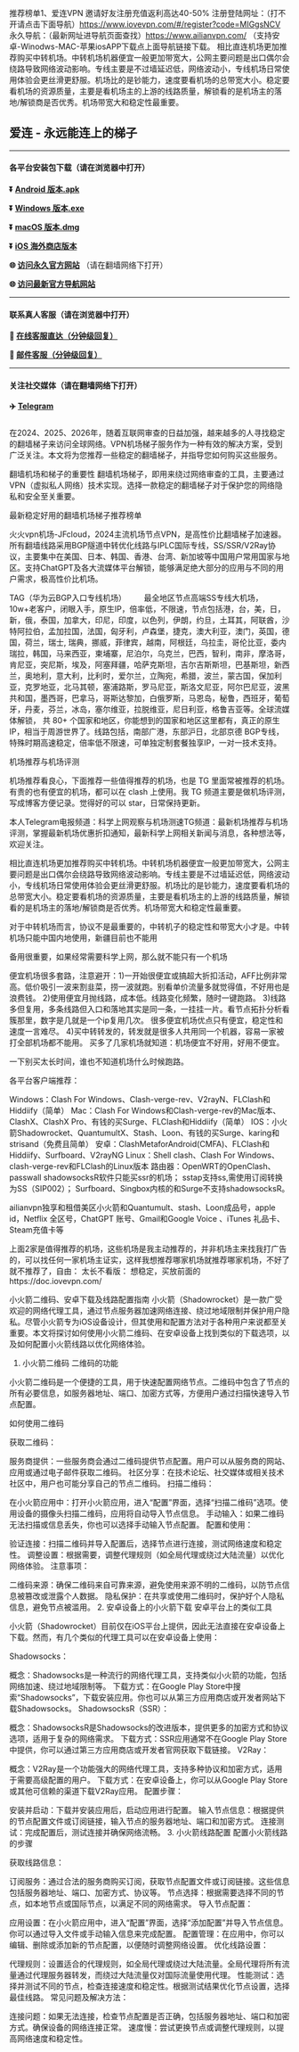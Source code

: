 推荐榜单1、爱连VPN
邀请好友注册充值返利高达40-50%
注册登陆网址：（打不开请点击下面导航）https://www.iovevpn.com/#/register?code=MIGgsNCV
永久导航：（最新网址进导航页面查找）https://www.ailianvpn.com/
（支持安卓-Winodws-MAC-苹果iosAPP下载点上面导航链接下载。
相比直连机场更加推荐购买中转机场。中转机场机器便宜一般更加带宽大，公网主要问题是出口偶尔会绕路导致网络波动影响。专线主要是不过墙延迟低，网络波动小，专线机场日常使用体验会更丝滑更舒服。机场比的是钞能力，速度要看机场的总带宽大小。稳定要看机场的资源质量，主要是看机场主的上游的线路质量，解锁看的是机场主的落地/解锁商是否优秀。机场带宽大和稳定性最重要。


## 爱连 - 永远能连上的梯子 #
- - - -
#### 各平台安装包下载（请在浏览器中打开）

**:arrow_double_down: [Android 版本.apk](https://xz.ioveapp.com/os/az/iovevpn-anzhuo.apk)**

**:arrow_double_down: [Windows 版本.exe](https://xz.ioveapp.com/os/pc/iovevpn-pc.exe)**

**:arrow_double_down: [macOS 版本.dmg](https://xz.ioveapp.com/os/mac/iovevpn-mac.pkg)**

**:arrow_double_down: [iOS 海外商店版本](https://xz.ioveapp.com/os/mac/iovevpn-ios.exe)**

**:globe_with_meridians: [访问永久官方网站](https://www.iovevpn.com)** （请在翻墙网络下打开）

**:globe_with_meridians: [访问最新官方导航网站](https://www.ailianvpn.com)** 

- - - -
#### 联系真人客服（请在浏览器中打开）

**:speech_balloon: [在线客服直达（分钟级回复）](https://t.me/iovevpn)**

**:e-mail: [邮件客服（分钟级回复）](mailto:ailianvpn@gmail.com)**
- - - -
#### 关注社交媒体（请在翻墙网络下打开）

**:airplane: [Telegram](http://t.me/iovevpn1)**
###

在2024、2025、2026年，随着互联网审查的日益加强，越来越多的人寻找稳定的翻墙梯子来访问全球网络。VPN机场梯子服务作为一种有效的解决方案，受到广泛关注。本文将为您推荐一些稳定的翻墙梯子，并指导您如何购买这些服务。

翻墙机场和梯子的重要性
翻墙机场梯子，即用来绕过网络审查的工具，主要通过VPN（虚拟私人网络）技术实现。选择一款稳定的翻墙梯子对于保护您的网络隐私和安全至关重要。

最新稳定好用的翻墙机场梯子推荐榜单

火火vpn机场-JFcloud，2024主流机场节点VPN，是高性价比翻墙梯子加速器。所有翻墙线路采用BGP隧道中转优化线路与IPLC国际专线，SS/SSR/V2Ray协议，主要集中在美国、日本、韩国、香港、台湾、新加坡等中国用户常用国家与地区。支持ChatGPT及各大流媒体平台解锁，能够满足绝大部分的应用与不同的用户需求，极高性价比机场。

TAG（华为云BGP入口专线机场）
  最全地区节点高端SS专线大机场，10w+老客户，闭眼入手，原生IP，倍率低，不限速，节点包括港，台，美，日，新，俄，泰国，加拿大，印尼，印度，以色列，伊朗，约旦，土耳其，阿联酋，沙特阿拉伯，孟加拉国，法国，匈牙利，卢森堡，捷克，澳大利亚，澳门，英国，德国，荷兰，瑞士, 瑞典，挪威，菲律宾，越南，阿根廷，乌拉圭，哥伦比亚，委内瑞拉，韩国，马来西亚，柬埔寨，尼泊尔，乌克兰，巴西，智利，南非，摩洛哥，肯尼亚，突尼斯，埃及，阿塞拜疆，哈萨克斯坦，吉尔吉斯斯坦，巴基斯坦，新西兰，奥地利，意大利，比利时，爱尔兰，立陶宛，希腊，波兰，蒙古国，保加利亚，克罗地亚，北马其顿，塞浦路斯，罗马尼亚，斯洛文尼亚，阿尔巴尼亚，波黑共和国，墨西哥，巴拿马，哥斯达黎加，白俄罗斯，马恩岛，秘鲁，西班牙，葡萄牙，丹麦，芬兰，冰岛，塞尔维亚，拉脱维亚，尼日利亚，格鲁吉亚等。全球流媒体解锁， 共 80+ 个国家和地区，你能想到的国家和地区这里都有，真正的原生IP，相当于周游世界了。线路包括，南部广港，东部沪日，北部京德 BGP专线，特殊时期高速稳定，倍率低不限速，可单独定制套餐独享IP，一对一技术支持。

机场推荐与机场评测

机场推荐看良心，下面推荐一些值得推荐的机场，也是 TG 里面常被推荐的机场。有贵的也有便宜的机场，都可以在 clash 上使用。我 TG 频道主要是做机场评测，写成博客方便记录。觉得好的可以 star，日常保持更新。

本人Telegram电报频道：科学上网观察与机场测速TG频道：最新机场推荐与机场评测，掌握最新机场优惠折扣通知，最新科学上网相关新闻与消息，各种想法等，欢迎关注。

相比直连机场更加推荐购买中转机场。中转机场机器便宜一般更加带宽大，公网主要问题是出口偶尔会绕路导致网络波动影响。专线主要是不过墙延迟低，网络波动小，专线机场日常使用体验会更丝滑更舒服。机场比的是钞能力，速度要看机场的总带宽大小。稳定要看机场的资源质量，主要是看机场主的上游的线路质量，解锁看的是机场主的落地/解锁商是否优秀。机场带宽大和稳定性最重要。

对于中转机场而言，协议不是最重要的，中转机子的稳定性和带宽大小才是。中转机场只能中国内地使用，新疆目前也不能用

备用很重要，如果经常需要科学上网，那么就不能只有一个机场

便宜机场很多套路，注意避开：1)一开始很便宜或搞超大折扣活动，AFF比例非常高。低价吸引一波来割韭菜，捞一波就跑。别看单价流量多就觉得值，不好用也是浪费钱。 2)使用便宜月抛线路，成本低。线路变化频繁，随时一键跑路。 3)线路多但复用，多条线路但入口和落地其实是同一条，一挂挂一片。看节点拓扑分析看簇那里，数字是几就是一个ip复用几次。 很多便宜机场优点只有便宜，稳定性和速度一言难尽。 4)买中转转发的，转发就是很多人共用同一个机器，容易一家被打全部机场都不能用。 买多了几家机场就知道：机场便宜不好用，好用不便宜。

一下别买太长时间，谁也不知道机场什么时候跑路。

各平台客户端推荐：

Windows：Clash For Windows、Clash-verge-rev、V2rayN、FLClash和Hiddiify（简单）
Mac：Clash For Windows和Clash-verge-rev的Mac版本、ClashX、ClashX Pro、有钱的买Surge、FLClash和Hiddiify（简单）
IOS：小火箭Shadowrocket、QuantumultX、Stash、Loon、有钱的买Surge、karing和strisand（免费且简单）
安卓：ClashMetaforAndroid(CMFA)、FLClash和Hiddiify、Surfboard、V2rayNG
Linux：Shell clash、Clash For Windows、clash-verge-rev和FLClash的Linux版本
路由器：OpenWRT的OpenClash、passwall
shadowsocksR软件只能买ssr的机场； sstap支持ss,需使用订阅转换为SS（SIP002）； Surfboard、Singbox内核的和Surge不支持shadowsocksR。

ailianvpn独享和租借美区小火箭和Quantumult、stash、Loon成品号，apple id，Netflix 全区号，ChatGPT 账号、Gmail和Google Voice 、iTunes 礼品卡、Steam充值卡等

上面2家是值得推荐的机场，这些机场是我主动推荐的，并非机场主来找我打广告的，可以找任何一家机场主证实，这样我想推荐哪家机场就推荐哪家机场，不好了就不推荐了，自由：
太长不看版：
想稳定，买放前面的https://doc.iovevpn.com/

小火箭二维码、安卓下载及线路配置指南
小火箭（Shadowrocket）是一款广受欢迎的网络代理工具，通过节点服务器加速网络连接、绕过地域限制并保护用户隐私。尽管小火箭专为iOS设备设计，但其使用和配置方法对于各种用户来说都至关重要。本文将探讨如何使用小火箭二维码、在安卓设备上找到类似的下载选项，以及如何配置小火箭线路以优化网络体验。

1. 小火箭二维码
二维码的功能

小火箭二维码是一个便捷的工具，用于快速配置网络节点。二维码中包含了节点的所有必要信息，如服务器地址、端口、加密方式等，方便用户通过扫描快速导入节点配置。

如何使用二维码

获取二维码：

服务商提供：一些服务商会通过二维码提供节点配置。用户可以从服务商的网站、应用或通过电子邮件获取二维码。
社区分享：在技术论坛、社交媒体或相关技术社区中，用户也可能分享自己的节点二维码。
扫描二维码：

在小火箭应用中：打开小火箭应用，进入“配置”界面，选择“扫描二维码”选项。使用设备的摄像头扫描二维码，应用将自动导入节点信息。
手动输入：如果二维码无法扫描或信息丢失，你也可以选择手动输入节点配置。
配置和使用：

验证连接：扫描二维码并导入配置后，选择节点进行连接，测试网络速度和稳定性。
调整设置：根据需要，调整代理规则（如全局代理或绕过大陆流量）以优化网络体验。
注意事项：

二维码来源：确保二维码来自可靠来源，避免使用来源不明的二维码，以防节点信息被篡改或泄露个人数据。
隐私保护：在共享或使用二维码时，保护好个人隐私信息，避免节点被滥用。
2. 安卓设备上的小火箭下载
安卓平台上的类似工具

小火箭（Shadowrocket）目前仅在iOS平台上提供，因此无法直接在安卓设备上下载。然而，有几个类似的代理工具可以在安卓设备上使用：

Shadowsocks：

概念：Shadowsocks是一种流行的网络代理工具，支持类似小火箭的功能，包括网络加速、绕过地域限制等。
下载方式：在Google Play Store中搜索“Shadowsocks”，下载安装应用。你也可以从第三方应用商店或开发者网站下载Shadowsocks。
ShadowsocksR（SSR）：

概念：ShadowsocksR是Shadowsocks的改进版本，提供更多的加密方式和协议选项，适用于复杂的网络需求。
下载方式：SSR应用通常不在Google Play Store中提供，你可以通过第三方应用商店或开发者官网获取下载链接。
V2Ray：

概念：V2Ray是一个功能强大的网络代理工具，支持多种协议和加密方式，适用于需要高级配置的用户。
下载方式：在安卓设备上，你可以从Google Play Store或其他可信赖的渠道下载V2Ray应用。
配置步骤：

安装并启动：下载并安装应用后，启动应用进行配置。
输入节点信息：根据提供的节点配置文件或订阅链接，输入节点的服务器地址、端口和加密方式。
连接测试：完成配置后，测试连接并确保网络流畅。
3. 小火箭线路配置
配置小火箭线路的步骤

获取线路信息：

订阅服务：通过合法的服务商购买订阅，获取节点配置文件或订阅链接。这些信息包括服务器地址、端口、加密方式、协议等。
节点选择：根据需要选择不同的节点，如本地节点或国际节点，以满足不同的网络需求。
导入节点配置：

应用设置：在小火箭应用中，进入“配置”界面，选择“添加配置”并导入节点信息。你可以通过导入文件或手动输入信息来完成配置。
配置管理：在应用中，你可以编辑、删除或添加新的节点配置，以便随时调整网络设置。
优化线路设置：

代理规则：设置适合的代理规则，如全局代理或绕过大陆流量。全局代理将所有流量通过代理服务器转发，而绕过大陆流量仅对国际流量使用代理。
性能测试：选择并测试不同的节点，检查连接速度和稳定性。根据测试结果优化节点设置，选择最佳线路。
常见问题及解决方法：

连接问题：如果无法连接，检查节点配置是否正确，包括服务器地址、端口和加密方式。确保设备的网络连接正常。
速度慢：尝试更换节点或调整代理规则，以提高网络速度和稳定性。

